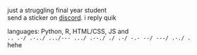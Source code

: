 just a struggling final year student\
send a sticker on [discord](https://discordapp.com/users/). i reply quik

languages: Python, R, HTML/CSS, JS and \
```.. .-/ .-../ .../--- .../ .--./ ./ .-/ -.- --/ ---/ .-./ .``` \
hehe
